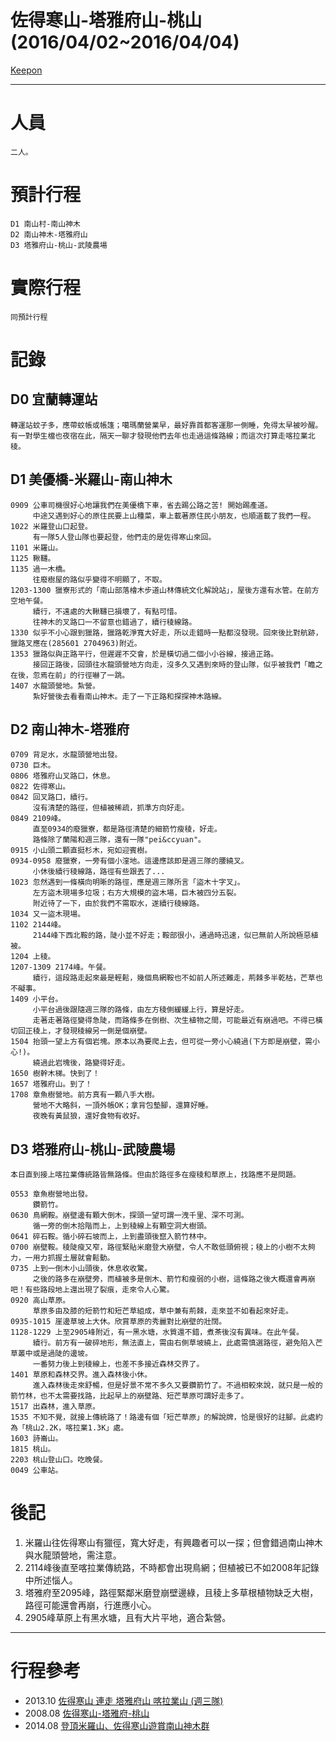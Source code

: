 # 佐得寒山-塔雅府山-桃山 (2016/04/02~2016/04/04) # 

[Keepon](http://www.keepon.com.tw/thread-bb758562-a1ff-e511-80c1-901b0e54a4e6.html)

--------------------------------------------------

人員
====

    二人。

預計行程
========

    D1 南山村-南山神木
    D2 南山神木-塔雅府山
    D3 塔雅府山-桃山-武陵農場

實際行程
========
    
    同預計行程

記錄
====

D0 宜蘭轉運站
-------------

    轉運站蚊子多，應帶蚊帳或帳篷；噶瑪蘭營業早，最好靠首都客運那一側睡，免得太早被吵醒。
    有一對學生檔也夜宿在此，隔天一聊才發現他們去年也走過這條路線；而這次打算走喀拉業北稜。

D1 美優橋-米羅山-南山神木
-------------------------

    0909 公車司機很好心地讓我們在美優橋下車，省去踢公路之苦! 開始踢產道。
         中途又遇到好心的原住民要上山種菜，車上載著原住民小朋友，也順道載了我們一程。
    1022 米羅登山口起登。
         有一隊5人登山隊也要起登，他們走的是佐得寒山來回。
    1101 米羅山。
    1125 鞦韆。
    1135 過一木橋。
         往廢樹屋的路似乎變得不明顯了，不取。
    1203-1300 獵寮形式的「南山部落檜木步道山林傳統文化解說站」，屋後方還有水管。在前方空地午餐。
         續行，不遠處的大鞦韆已損壞了，有點可惜。
         往神木的叉路口一不留意也錯過了，續行稜線路。
    1330 似乎不小心跟到獵路，獵路乾淨寬大好走，所以走錯時一點都沒發現。回來後比對航跡，獵路叉應在(285601 2704963)附近。
    1353 獵路似與正路平行，但遲遲不交會，於是橫切過二個小小谷線，接過正路。
         接回正路後，回頭往水龍頭營地方向走，沒多久又遇到來時的登山隊，似乎被我們「瞻之在後，忽焉在前」的行徑嚇了一跳。
    1407 水龍頭營地。紮營。
         紮好營後去看看南山神木。走了一下正路和探探神木路線。

D2 南山神木-塔雅府
------------------

    0709 背足水，水龍頭營地出發。
    0730 巨木。
    0806 塔雅府山叉路口，休息。
    0822 佐得寒山。
    0842 回叉路口，續行。
         沒有清楚的路徑，但植被稀疏，抓準方向好走。
    0849 2109峰。
         直至0934的廢獵寮，都是路徑清楚的細箭竹瘦稜，好走。
         路條除了蘭陽和週三隊，還有一隊"pei&ccyuan"。
    0915 小山頭二顆直挺杉木，宛如迎賓樹。
    0934-0958 廢獵寮，一旁有個小漥地。這邊應該即是週三隊的腰繞叉。
         小休後續行稜線路，路徑有些跟丟了...
    1023 忽然遇到一條橫向明晰的路徑，應是週三隊所言「盜木十字叉」。
         左方盜木現場多垃圾；右方大規模的盜木場，巨木被四分五裂。
         附近待了一下，由於我們不需取水，遂續行稜線路。
    1034 又一盜木現場。
    1102 2144峰。
         2144峰下西北鞍的路，陡小並不好走；鞍部很小，通過時迅速，似已無前人所說極惡植被。
    1204 上稜。
    1207-1309 2174峰。午餐。
         續行，這段路走起來最是輕鬆，幾個鳥網鞍也不如前人所述難走，荊棘多半乾枯，芒草也不礙事。
    1409 小平台。
         小平台過後跟隨週三隊的路條，由左方稜側緩緩上行，算是好走。
         走著走著路徑變得急陡，而路條多在倒樹、次生植物之間，可能最近有崩過吧。不得已橫切回正稜上，才發現稜線另一側是個崩壁。
    1504 抬頭一望上方有個岩塊。原本以為要爬上去，但可從一旁小心繞過(下方即是崩壁，需小心!)。
         繞過此岩塊後，路變得好走。
    1650 樹幹木梯。快到了！
    1657 塔雅府山。到了！
    1708 章魚樹營地。前方真有一顆八手大樹。
         營地不大略斜，一頂外帳OK；拿背包墊腳，還算好睡。
         夜晚有黃鼠狼，還好食物有收好。

D3 塔雅府山-桃山-武陵農場
-------------------------

    本日直到接上喀拉業傳統路皆無路條。但由於路徑多在瘦稜和草原上，找路應不是問題。

    0553 章魚樹營地出發。
         鑽箭竹。
    0630 鳥網鞍。崩壁邊有顆大倒木，探頭一望可謂一洩千里、深不可測。
         循一旁的倒木拾階而上，上到稜線上有顆空洞大樹頭。
    0641 碎石鞍。循小碎石坡而上，上到盡頭後竄入箭竹林中。
    0700 崩壁鞍。稜陡瘦又窄，路徑緊貼米磨登大崩壁，令人不敢低頭俯視；稜上的小樹不太夠力，一用力抓握土層就會鬆動。
    0735 上到一倒木小山頭後，休息收收驚。
         之後的路多在崩壁旁，而植被多是倒木、箭竹和瘦弱的小樹，這條路之後大概還會再崩吧！有些路段地上還出現了裂痕，走來令人心驚。
    0920 高山草原。
         草原多由及膝的短箭竹和短芒草組成，草中兼有荊棘，走來並不如看起來好走。
    0935-1015 崖邊草坡上大休。欣賞草原的秀麗對比崩壁的壯闊。
    1128-1229 上至2905峰附近，有一黑水塘，水質還不錯，煮茶後沒有異味。在此午餐。
         續行。前方有一破碎地形，無法直上，需由右側草坡繞上，此處需慎選路徑，避免陷入芒草叢中或是過陡的邊坡。
         一番努力後上到稜線上，也差不多接近森林交界了。
    1401 草原和森林交界。進入森林後小休。
         進入森林後走來舒暢，但是好景不常不多久又要鑽箭竹了。不過相較來說，就只是一般的箭竹林，也不太需要找路，比起早上的崩壁路、短芒草原可謂好走多了。
    1517 出森林，進入草原。
    1535 不知不覺，就接上傳統路了！路邊有個「短芒草原」的解說牌，恰是很好的註腳。此處約為「桃山2.2K，喀拉業1.3K」處。
    1603 詩崙山。
    1815 桃山。
    2203 桃山登山口。吃晚餐。
    0049 公車站。

後記
====
1. 米羅山往佐得寒山有獵徑，寬大好走，有興趣者可以一探；但會錯過南山神木與水龍頭營地，需注意。
2. 2114峰後直至喀拉業傳統路，不時都會出現鳥網；但植被已不如2008年記錄中所述惱人。
3. 塔雅府至2095峰，路徑緊鄰米磨登崩壁邊綠，且稜上多草根植物缺乏大樹，路徑可能還會再崩，行進應小心。
4. 2905峰草原上有黑水塘，且有大片平地，適合紮營。

----------------------------------------------------------------------------

行程參考
========
  * 2013.10 [佐得寒山 連走 塔雅府山 喀拉業山 (週三隊)][1]
  * 2008.08 [佐得寒山-塔雅府-桃山][2]
  * 2014.08 [登頂米羅山、佐得寒山遊賞南山神木群][3]

[1]: https://www.keepon.com.tw/thread-a3f80eae-19d8-e411-93ec-000e04b74954.html
[2]: http://www.keepon.com.tw/thread-920ce68f-13d8-e411-93ec-000e04b74954.html
[3]: https://www.keepon.com.tw/thread-a872eeba-1ad8-e411-93ec-000e04b74954.html
